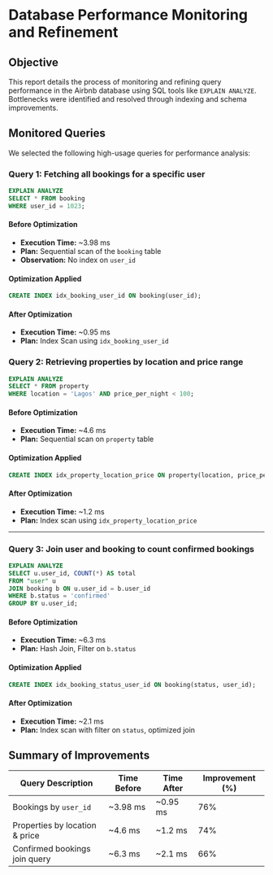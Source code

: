 # Database Performance Monitoring and Refinement

## Objective

This report details the process of monitoring and refining query performance in the Airbnb database using SQL tools like `EXPLAIN ANALYZE`. Bottlenecks were identified and resolved through indexing and schema improvements.

## Monitored Queries

We selected the following high-usage queries for performance analysis:

### Query 1: Fetching all bookings for a specific user

```sql
EXPLAIN ANALYZE
SELECT * FROM booking
WHERE user_id = 1023;
````

#### Before Optimization

* **Execution Time:** \~3.98 ms
* **Plan:** Sequential scan of the `booking` table
* **Observation:** No index on `user_id`

#### Optimization Applied

```sql
CREATE INDEX idx_booking_user_id ON booking(user_id);
```

#### After Optimization

* **Execution Time:** \~0.95 ms
* **Plan:** Index Scan using `idx_booking_user_id`

### Query 2: Retrieving properties by location and price range

```sql
EXPLAIN ANALYZE
SELECT * FROM property
WHERE location = 'Lagos' AND price_per_night < 100;
```

#### Before Optimization

* **Execution Time:** \~4.6 ms
* **Plan:** Sequential scan on `property` table

#### Optimization Applied

```sql
CREATE INDEX idx_property_location_price ON property(location, price_per_night);
```

#### After Optimization

* **Execution Time:** \~1.2 ms
* **Plan:** Index scan using `idx_property_location_price`

---

### Query 3: Join user and booking to count confirmed bookings

```sql
EXPLAIN ANALYZE
SELECT u.user_id, COUNT(*) AS total
FROM "user" u
JOIN booking b ON u.user_id = b.user_id
WHERE b.status = 'confirmed'
GROUP BY u.user_id;
```

#### Before Optimization

* **Execution Time:** \~6.3 ms
* **Plan:** Hash Join, Filter on `b.status`

#### Optimization Applied

```sql
CREATE INDEX idx_booking_status_user_id ON booking(status, user_id);
```

#### After Optimization

* **Execution Time:** \~2.1 ms
* **Plan:** Index scan with filter on `status`, optimized join

## Summary of Improvements

| Query Description              | Time Before | Time After | Improvement (%) |
| ------------------------------ | ----------- | ---------- | --------------- |
| Bookings by `user_id`          | \~3.98 ms   | \~0.95 ms  | 76%             |
| Properties by location & price | \~4.6 ms    | \~1.2 ms   | 74%             |
| Confirmed bookings join query  | \~6.3 ms    | \~2.1 ms   | 66%             |
